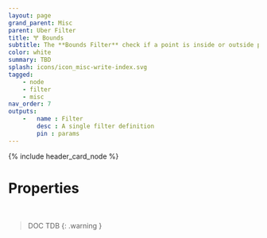 ```yaml
---
layout: page
grand_parent: Misc
parent: Uber Filter
title: 🝖 Bounds
subtitle: The **Bounds Filter** check if a point is inside or outside provided bounds
color: white
summary: TBD
splash: icons/icon_misc-write-index.svg
tagged: 
    - node
    - filter
    - misc
nav_order: 7
outputs:
    -   name : Filter
        desc : A single filter definition
        pin : params
---
```


{% include header_card_node %}

# Properties
<br>

> DOC TDB
{: .warning }